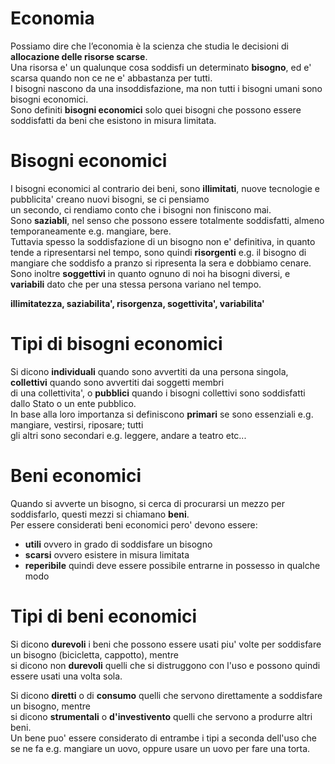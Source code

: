 # Economia  

Possiamo dire che l’economia è la scienza che studia le decisioni di **allocazione delle risorse scarse**.  
Una risorsa e' un qualunque cosa soddisfi un determinato **bisogno**, ed e' scarsa quando non ce ne e' abbastanza per tutti.  
I bisogni nascono da una insoddisfazione, ma non tutti i bisogni umani sono bisogni economici.  
Sono definiti **bisogni economici** solo quei bisogni che possono essere soddisfatti da beni che esistono in misura limitata.  

# Bisogni economici  

I bisogni economici al contrario dei beni, sono **illimitati**, nuove tecnologie e pubblicita' creano nuovi bisogni, se ci pensiamo  
un secondo, ci rendiamo conto che i bisogni non finiscono mai.  
Sono **saziabli**, nel senso che possono essere totalmente soddisfatti, almeno temporaneamente e.g. mangiare, bere.  
Tuttavia spesso la soddisfazione di un bisogno non e' definitiva, in quanto tende a ripresentarsi nel tempo, sono quindi **risorgenti**
e.g. il bisogno di mangiare che soddisfo a pranzo si ripresenta la sera e dobbiamo cenare.  
Sono inoltre **soggettivi** in quanto ognuno di noi ha bisogni diversi, e **variabili** dato che per una stessa persona variano nel tempo.  

**illimitatezza, saziabilita', risorgenza, sogettivita', variabilita'**   


# Tipi di bisogni economici  

Si dicono **individuali** quando sono avvertiti da una persona singola, **collettivi** quando sono avvertiti dai soggetti membri  
di una collettivita', o **pubblici** quando i bisogni collettivi sono soddisfatti dallo Stato o un ente pubblico.  
In base alla loro importanza si definiscono **primari** se sono essenziali e.g. mangiare, vestirsi, riposare; tutti  
gli altri sono secondari e.g. leggere, andare a teatro etc...  



# Beni economici  

Quando si avverte un bisogno, si cerca di procurarsi un mezzo per soddisfarlo, questi mezzi si chiamano **beni**.  
Per essere considerati beni economici pero' devono essere:

* **utili** ovvero in grado di soddisfare un bisogno
* **scarsi** ovvero esistere in misura limitata
* **reperibile** quindi deve essere possibile entrarne in possesso in qualche modo  


# Tipi di beni economici  

Si dicono **durevoli** i beni che possono essere usati piu' volte per soddisfare un bisogno (bicicletta, cappotto), mentre  
si dicono non **durevoli** quelli che si distruggono con l'uso e possono quindi essere usati una volta sola.  

Si dicono **diretti** o di **consumo** quelli che servono direttamente a soddisfare un bisogno, mentre  
si dicono **strumentali** o **d'investivento** quelli che servono a produrre altri beni.  
Un bene puo' essere considerato di entrambe i tipi a seconda dell'uso che se ne fa e.g. mangiare un uovo, oppure usare un uovo per fare una torta.  




















